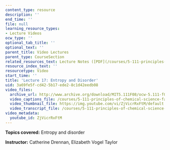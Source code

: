 ```yaml
---
content_type: resource
description: ''
end_time: ''
file: null
learning_resource_types:
- Lecture Videos
ocw_type: ''
optional_tab_title: ''
optional_text: ''
parent_title: Video Lectures
parent_type: CourseSection
related_resources_text: Lecture Notes ([PDF](/courses/5-111-principles-of-chemical-science-fall-2008/resources/lecnotes17))
resource_index_text: ''
resourcetype: Video
start_time: ''
title: 'Lecture 17: Entropy and Disorder'
uid: 3a69fe5f-cd42-5b17-ede2-8c1d42eedb08
video_files:
  archive_url: http://www.archive.org/download/MIT5.111F08/ocw-5.111-f08-lec17_300k.mp4
  video_captions_file: /courses/5-111-principles-of-chemical-science-fall-2008/9d91a9c421f05fdc9111403509e561b9_ZjVicrRxFtM.vtt
  video_thumbnail_file: https://img.youtube.com/vi/ZjVicrRxFtM/default.jpg
  video_transcript_file: /courses/5-111-principles-of-chemical-science-fall-2008/03b7e64cf21873599731ddb5411ea7eb_ZjVicrRxFtM.pdf
video_metadata:
  youtube_id: ZjVicrRxFtM
---
```


**Topics covered:** Entropy and disorder

**Instructor:** Catherine Drennan, Elizabeth Vogel Taylor



